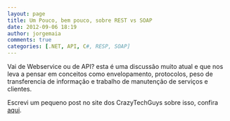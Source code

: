 ```yaml
---
layout: page
title: Um Pouco, bem pouco, sobre REST vs SOAP
date: 2012-09-06 18:19
author: jorgemaia
comments: true
categories: [.NET, API, C#, RESP, SOAP]
---
```

Vai de Webservice ou de API? esta é uma discussão muito atual e que nos leva a pensar em conceitos como envelopamento, protocolos, peso de transferencia de informação e trabalho de manutenção de serviços e clientes.

Escrevi um pequeno post no site dos CrazyTechGuys sobre isso, confira <a href="http://www.crazytechguys.com/2012/09/06/um-poucobem-pouco-sobre-rest-vs-soap/" target="_blank">aqui</a>.
